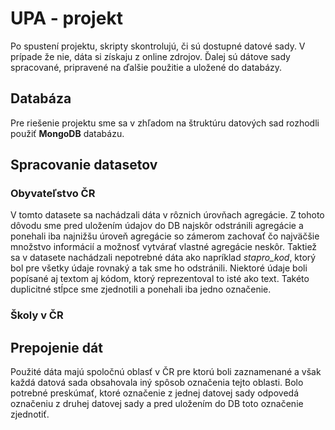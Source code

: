 # UPA - projekt
Po spustení projektu, skripty skontrolujú, či sú dostupné datové sady. V prípade že nie, dáta si získaju z online zdrojov. Ďalej sú dátove sady spracované, pripravené na  ďalšie použitie a uložené do databázy.

## Databáza
Pre riešenie projektu sme sa v zhľadom na štruktúru datových sad rozhodli použiť **MongoDB** databázu.

## Spracovanie datasetov

### Obyvateľstvo ČR

V tomto datasete sa nachádzali dáta v rôznich úrovňach agregácie. Z tohoto dôvodu sme pred uložením údajov do DB najskôr odstránili agregácie a ponehali iba najnižšu úroveň agregácie so zámerom zachovať čo najväčšie množstvo informácií a možnosť vytvárať vlastné agregácie neskôr. Taktiež sa v datasete nachádzali nepotrebné dáta ako napríklad *stapro_kod*, ktorý bol pre všetky údaje rovnaký a tak sme ho odstránili. Niektoré údaje boli popísané aj textom aj kódom, ktorý reprezentoval to isté ako text. Takéto duplicitné stĺpce sme zjednotili a ponehali iba jedno označenie.

### Školy v ČR

## Prepojenie dát

Použité dáta majú spoločnú oblasť v ČR pre ktorú boli zaznamenané a však každá datová sada obsahovala iný spôsob označenia tejto oblasti. Bolo potrebné preskúmať, ktoré označenie z jednej datovej sady odpovedá označeniu z druhej datovej sady a pred uložením do DB toto označenie zjednotiť.